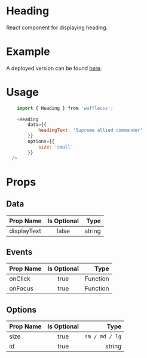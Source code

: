 # Heading

React component for displaying heading.

# Example

A deployed version can be found [here](https://wafflecss-jithinqw.vercel.app/?path=/docs/heading--small).

# Usage

```javascript
    import { Heading } from 'wafflecss';
    
    <Heading
        data={{
            headingText: 'Supreme allied commander'
        }}
        options={{
            size: 'small'
        }}
  />
```

# Props

## Data
| Prop Name   |Is Optional    |  Type |
|----------|:-------------:|------:|
| displayText |  false | string |

## Events
| Prop Name   |Is Optional    |  Type |
|----------|:-------------:|------:|
| onClick |  true | Function |
| onFocus |  true | Function |

## Options
| Prop Name   |Is Optional    |  Type |
|----------|:-------------:|------:|
| size |  true | `sm / md / lg` |
| id |  true | string |